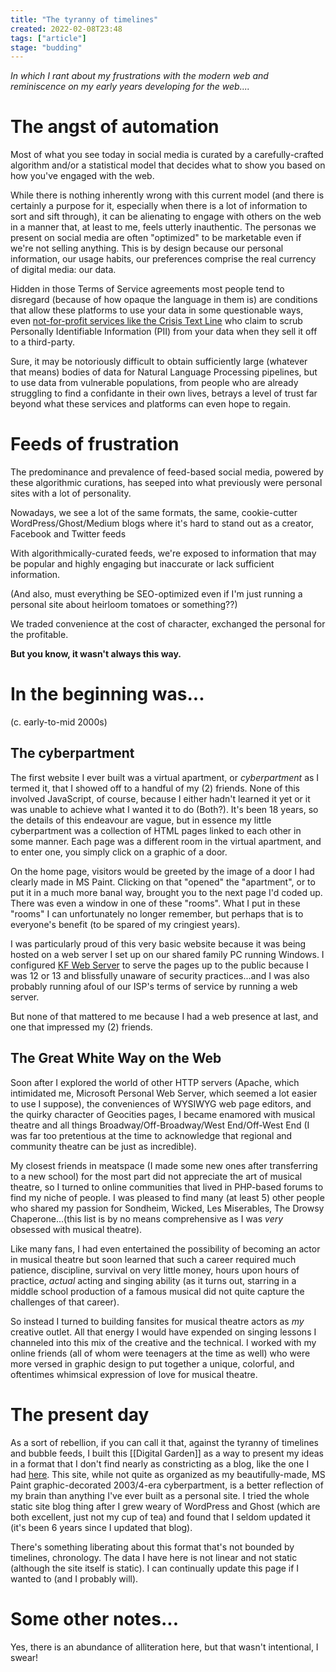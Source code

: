 ```yaml
---
title: "The tyranny of timelines"
created: 2022-02-08T23:48
tags: ["article"]
stage: "budding"
---
```


_In which I rant about my frustrations with the modern web and reminiscence on my early years developing for the web...._

# The angst of automation

Most of what you see today in social media is curated by a carefully-crafted algorithm and/or a statistical model that decides what to show you based on how you've engaged with the web.

While there is nothing inherently wrong with this current model (and there is certainly a purpose for it, especially when there is a lot of information to sort and sift through), it can be alienating to engage with others on the web in a manner that, at least to me, feels utterly inauthentic. The personas we present on social media are often "optimized" to be marketable even if we're not selling anything. This is by design because our personal information, our usage habits, our preferences comprise the real currency of digital media: our data.

Hidden in those Terms of Service agreements most people tend to disregard (because of how opaque the language in them is) are conditions that allow these platforms to use your data in some questionable ways, even [not-for-profit services like the Crisis Text Line](https://www.theverge.com/2022/1/31/22906979/crisis-text-line-loris-ai-epic-privacy-mental-health) who claim to scrub Personally Identifiable Information (PII) from your data when they sell it off to a third-party.

Sure, it may be notoriously difficult to obtain sufficiently large (whatever that means) bodies of data for Natural Language Processing pipelines, but to use data from vulnerable populations, from people who are already struggling to find a confidante in their own lives, betrays a level of trust far beyond what these services and platforms can even hope to regain.

# Feeds of frustration

The predominance and prevalence of feed-based social media, powered by these algorithmic curations, has seeped into what previously were personal sites with a lot of personality.

Nowadays, we see a lot of the same formats, the same, cookie-cutter WordPress/Ghost/Medium blogs where it's hard to stand out as a creator, Facebook and Twitter feeds

With algorithmically-curated feeds, we're exposed to information that may be popular and highly engaging but inaccurate or lack sufficient information.

(And also, must everything be SEO-optimized even if I'm just running a personal site about heirloom tomatoes or something??)

We traded convenience at the cost of character, exchanged the personal for the profitable.

**But you know, it wasn't always this way.**

# In the beginning was...

(c. early-to-mid 2000s)

## The cyberpartment

The first website I ever built was a virtual apartment, or _cyberpartment_ as I termed it, that I showed off to a handful of my (2) friends. None of this involved JavaScript, of course, because I either hadn't learned it yet or it was unable to achieve what I wanted it to do (Both?). It's been 18 years, so the details of this endeavour are vague, but in essence my little cyberpartment was a collection of HTML pages linked to each other in some manner. Each page was a different room in the virtual apartment, and to enter one, you simply click on a graphic of a door.

On the home page, visitors would be greeted by the image of a door I had clearly made in MS Paint. Clicking on that "opened" the "apartment", or to put it in a much more banal way, brought you to the next page I'd coded up. There was even a window in one of these "rooms". What I put in these "rooms" I can unfortunately no longer remember, but perhaps that is to everyone's benefit (to be spared of my cringiest years).

I was particularly proud of this very basic website because it was being hosted on a web server I set up on our shared family PC running Windows. I configured [KF Web Server](http://www.keyfocus.net/kfws/) to serve the pages up to the public because I was 12 or 13 and blissfully unaware of security practices...and I was also probably running afoul of our ISP's terms of service by running a web server.

But none of that mattered to me because I had a web presence at last, and one that impressed my (2) friends.

## The Great White Way on the Web

Soon after I explored the world of other HTTP servers (Apache, which intimidated me, Microsoft Personal Web Server, which seemed a lot easier to use I suppose), the conveniences of WYSIWYG web page editors, and the quirky character of Geocities pages, I became enamored with musical theatre and all things Broadway/Off-Broadway/West End/Off-West End (I was far too pretentious at the time to acknowledge that regional and community theatre can be just as incredible).

My closest friends in meatspace (I made some new ones after transferring to a new school) for the most part did not appreciate the art of musical theatre, so I turned to online communities that lived in PHP-based forums to find my niche of people. I was pleased to find many (at least 5) other people who shared my passion for Sondheim, Wicked, Les Miserables, The Drowsy Chaperone...(this list is by no means comprehensive as I was _very_ obsessed with musical theatre).

Like many fans, I had even entertained the possibility of becoming an actor in musical theatre but soon learned that such a career required much patience, discipline, survival on very little money, hours upon hours of practice, _actual_ acting and singing ability (as it turns out, starring in a middle school production of a famous musical did not quite capture the challenges of that career).

So instead I turned to building fansites for musical theatre actors as _my_ creative outlet. All that energy I would have expended on singing lessons I channeled into this mix of the creative and the technical. I worked with my online friends (all of whom were teenagers at the time as well) who were more versed in graphic design to put together a unique, colorful, and oftentimes whimsical expression of love for musical theatre.

# The present day

As a sort of rebellion, if you can call it that, against the tyranny of timelines and bubble feeds, I built this [[Digital Garden]] as a way to present my ideas in a format that I don't find nearly as constricting as a blog, like the one I had [here](https://allysonjulian.com). This site, while not quite as organized as my beautifully-made, MS Paint graphic-decorated 2003/4-era cyberpartment, is a better reflection of my brain than anything I've ever built as a personal site. I tried the whole static site blog thing after I grew weary of WordPress and Ghost (which are both excellent, just not my cup of tea) and found that I seldom updated it (it's been 6 years since I updated that blog).

There's something liberating about this format that's not bounded by timelines, chronology. The data I have here is not linear and not static (although the site itself is static). I can continually update this page if I wanted to (and I probably will).

# Some other notes...

Yes, there is an abundance of alliteration here, but that wasn't intentional, I swear!
